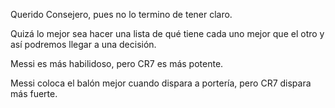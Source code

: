 Querido Consejero, pues no lo termino de tener claro.

Quizá lo mejor sea hacer una lista de qué tiene cada uno mejor que el otro y así podremos llegar a una decisión.

Messi es más habilidoso, pero CR7 es más potente.

Messi coloca el balón mejor cuando dispara a portería, pero CR7 dispara más fuerte.

